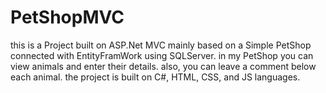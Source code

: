 # PetShopMVC

this is a Project built on ASP.Net MVC mainly based on a Simple PetShop connected with EntityFramWork using SQLServer.
in my PetShop you can view animals and enter their details. also, you can leave a comment below each animal.
the project is built on C#, HTML, CSS, and JS languages.
